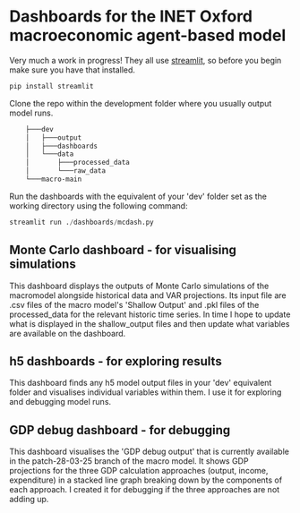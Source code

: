 # Dashboards for the INET Oxford macroeconomic agent-based model

Very much a work in progress! They all use [streamlit](https://streamlit.io/), so before you begin make sure you have that installed.

```bash
pip install streamlit
```

Clone the repo within the development folder where you usually output model runs.

```bash
    ├───dev
    │   ├───output
    │   ├───dashboards
    │   └───data
    │       ├───processed_data
    │       └───raw_data
    └───macro-main
```

Run the dashboards with the equivalent of your 'dev' folder set as the working directory using the following command:

```python
streamlit run ./dashboards/mcdash.py
```

## Monte Carlo dashboard - for visualising simulations
This dashboard displays the outputs of Monte Carlo simulations of the macromodel alongside historical data and VAR projections. Its input file are .csv files of the macro model's 'Shallow Output' and .pkl files of the processed_data for the relevant historic time series. In time I hope to update what is displayed in the shallow_output files and then update what variables are available on the dashboard.

## h5 dashboards - for exploring results
This dashboard finds any h5 model output files in your 'dev' equivalent folder and visualises individual variables within them. I use it for exploring and debugging model runs.

## GDP debug dashboard - for debugging
This dashboard visualises the 'GDP debug output' that is currently available in the patch-28-03-25 branch of the macro model. It shows GDP projections for the three GDP calculation approaches (output, income, expenditure) in a stacked line graph breaking down by the components of each approach. I created it for debugging if the three approaches are not adding up.
